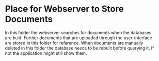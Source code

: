 # Place for Webserver to Store Documents
In this folder the webserver searches for documents when the databases are built.
Further documents that are uploaded through the user-interface are stored in this folder for reference.
When documents are manually deleted in this folder the database needs to be rebuilt before querying it.
If not the application might still show them.